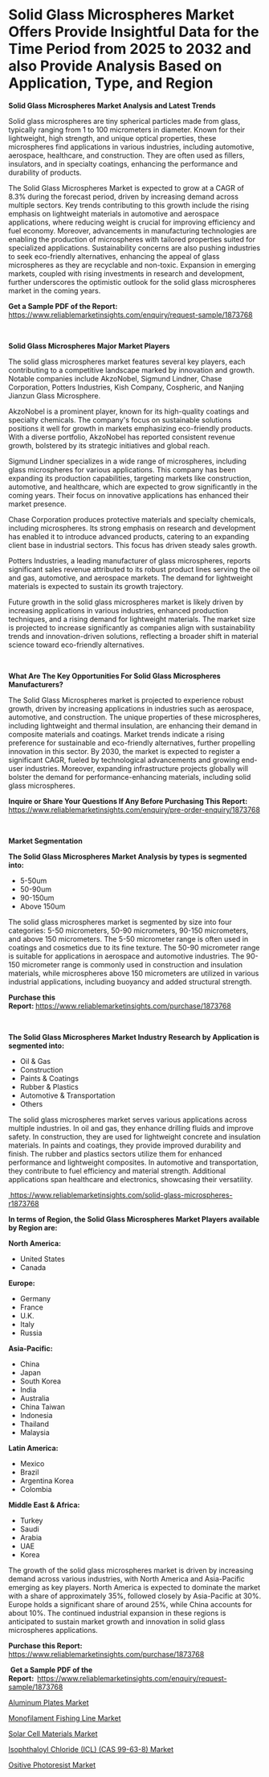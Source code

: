 <p><h1>Solid Glass Microspheres Market Offers Provide Insightful Data for the Time Period from 2025 to 2032 and also Provide Analysis Based on Application, Type, and Region</h1></p><p><strong>Solid Glass Microspheres Market Analysis and Latest Trends</strong></p>
<p><p>Solid glass microspheres are tiny spherical particles made from glass, typically ranging from 1 to 100 micrometers in diameter. Known for their lightweight, high strength, and unique optical properties, these microspheres find applications in various industries, including automotive, aerospace, healthcare, and construction. They are often used as fillers, insulators, and in specialty coatings, enhancing the performance and durability of products.</p><p>The Solid Glass Microspheres Market is expected to grow at a CAGR of 8.3% during the forecast period, driven by increasing demand across multiple sectors. Key trends contributing to this growth include the rising emphasis on lightweight materials in automotive and aerospace applications, where reducing weight is crucial for improving efficiency and fuel economy. Moreover, advancements in manufacturing technologies are enabling the production of microspheres with tailored properties suited for specialized applications. Sustainability concerns are also pushing industries to seek eco-friendly alternatives, enhancing the appeal of glass microspheres as they are recyclable and non-toxic. Expansion in emerging markets, coupled with rising investments in research and development, further underscores the optimistic outlook for the solid glass microspheres market in the coming years.</p></p>
<p><strong>Get a Sample PDF of the Report:&nbsp;</strong> <a href="https://www.reliablemarketinsights.com/enquiry/request-sample/1873768?utm_campaign=2013&utm_medium=2&utm_source=Github&utm_content=ia&utm_term=30012025&utm_id=solid-glass-microspheres">https://www.reliablemarketinsights.com/enquiry/request-sample/1873768</a></p>
<p>&nbsp;</p>
<p><strong>Solid Glass Microspheres Major Market Players</strong></p>
<p><p>The solid glass microspheres market features several key players, each contributing to a competitive landscape marked by innovation and growth. Notable companies include AkzoNobel, Sigmund Lindner, Chase Corporation, Potters Industries, Kish Company, Cospheric, and Nanjing Jianzun Glass Microsphere.</p><p>AkzoNobel is a prominent player, known for its high-quality coatings and specialty chemicals. The company's focus on sustainable solutions positions it well for growth in markets emphasizing eco-friendly products. With a diverse portfolio, AkzoNobel has reported consistent revenue growth, bolstered by its strategic initiatives and global reach.</p><p>Sigmund Lindner specializes in a wide range of microspheres, including glass microspheres for various applications. This company has been expanding its production capabilities, targeting markets like construction, automotive, and healthcare, which are expected to grow significantly in the coming years. Their focus on innovative applications has enhanced their market presence.</p><p>Chase Corporation produces protective materials and specialty chemicals, including microspheres. Its strong emphasis on research and development has enabled it to introduce advanced products, catering to an expanding client base in industrial sectors. This focus has driven steady sales growth.</p><p>Potters Industries, a leading manufacturer of glass microspheres, reports significant sales revenue attributed to its robust product lines serving the oil and gas, automotive, and aerospace markets. The demand for lightweight materials is expected to sustain its growth trajectory.</p><p>Future growth in the solid glass microspheres market is likely driven by increasing applications in various industries, enhanced production techniques, and a rising demand for lightweight materials. The market size is projected to increase significantly as companies align with sustainability trends and innovation-driven solutions, reflecting a broader shift in material science toward eco-friendly alternatives.</p></p>
<p>&nbsp;</p>
<p><strong>What Are The Key Opportunities For Solid Glass Microspheres Manufacturers?</strong></p>
<p><p>The Solid Glass Microspheres market is projected to experience robust growth, driven by increasing applications in industries such as aerospace, automotive, and construction. The unique properties of these microspheres, including lightweight and thermal insulation, are enhancing their demand in composite materials and coatings. Market trends indicate a rising preference for sustainable and eco-friendly alternatives, further propelling innovation in this sector. By 2030, the market is expected to register a significant CAGR, fueled by technological advancements and growing end-user industries. Moreover, expanding infrastructure projects globally will bolster the demand for performance-enhancing materials, including solid glass microspheres.</p></p>
<p><strong>Inquire or Share Your Questions If Any Before Purchasing This Report:</strong> <a href="https://www.reliablemarketinsights.com/enquiry/pre-order-enquiry/1873768?utm_campaign=2013&utm_medium=2&utm_source=Github&utm_content=ia&utm_term=30012025&utm_id=solid-glass-microspheres">https://www.reliablemarketinsights.com/enquiry/pre-order-enquiry/1873768</a></p>
<p>&nbsp;</p>
<p><strong>Market Segmentation</strong></p>
<p><strong>The Solid Glass Microspheres Market Analysis by types is segmented into:</strong></p>
<p><ul><li>5-50um</li><li>50-90um</li><li>90-150um</li><li>Above 150um</li></ul></p>
<p><p>The solid glass microspheres market is segmented by size into four categories: 5-50 micrometers, 50-90 micrometers, 90-150 micrometers, and above 150 micrometers. The 5-50 micrometer range is often used in coatings and cosmetics due to its fine texture. The 50-90 micrometer range is suitable for applications in aerospace and automotive industries. The 90-150 micrometer range is commonly used in construction and insulation materials, while microspheres above 150 micrometers are utilized in various industrial applications, including buoyancy and added structural strength.</p></p>
<p><strong>Purchase this Report:&nbsp;</strong><a href="https://www.reliablemarketinsights.com/purchase/1873768?utm_campaign=2013&utm_medium=2&utm_source=Github&utm_content=ia&utm_term=30012025&utm_id=solid-glass-microspheres">https://www.reliablemarketinsights.com/purchase/1873768</a></p>
<p>&nbsp;</p>
<p><strong>The Solid Glass Microspheres Market Industry Research by Application is segmented into:</strong></p>
<p><ul><li>Oil & Gas</li><li>Construction</li><li>Paints & Coatings</li><li>Rubber & Plastics</li><li>Automotive & Transportation</li><li>Others</li></ul></p>
<p><p>The solid glass microspheres market serves various applications across multiple industries. In oil and gas, they enhance drilling fluids and improve safety. In construction, they are used for lightweight concrete and insulation materials. In paints and coatings, they provide improved durability and finish. The rubber and plastics sectors utilize them for enhanced performance and lightweight composites. In automotive and transportation, they contribute to fuel efficiency and material strength. Additional applications span healthcare and electronics, showcasing their versatility.</p></p>
<p><a href="https://www.reliablemarketinsights.com/solid-glass-microspheres-r1873768?utm_campaign=2013&utm_medium=2&utm_source=Github&utm_content=ia&utm_term=30012025&utm_id=solid-glass-microspheres">&nbsp;https://www.reliablemarketinsights.com/solid-glass-microspheres-r1873768</a></p>
<p><strong>In terms of Region, the Solid Glass Microspheres Market Players available by Region are:</strong></p>
<p>
    <p> <strong> North America: </strong>
        <ul>
            <li>United States</li>
            <li>Canada</li>
        </ul>
        </p> 
    <p> <strong> Europe: </strong>
        <ul>
            <li>Germany</li>
            <li>France</li>
            <li>U.K.</li>
            <li>Italy</li>
            <li>Russia</li>
        </ul>
        </p> 
    <p> <strong> Asia-Pacific: </strong>
        <ul>
            <li>China</li>
            <li>Japan</li>
            <li>South Korea</li>
            <li>India</li>
            <li>Australia</li>
            <li>China Taiwan</li>
            <li>Indonesia</li>
            <li>Thailand</li>
            <li>Malaysia</li>
        </ul>
        </p> 
    <p> <strong> Latin America: </strong>
        <ul>
            <li>Mexico</li>
            <li>Brazil</li>
            <li>Argentina Korea</li>
            <li>Colombia</li>
        </ul>
        </p> 
    <p> <strong> Middle East & Africa: </strong>
        <ul>
            <li>Turkey</li>
            <li>Saudi</li>
            <li>Arabia</li>
            <li>UAE</li>
            <li>Korea</li>
        </ul>
    </p>
    </p>
<p><p>The growth of the solid glass microspheres market is driven by increasing demand across various industries, with North America and Asia-Pacific emerging as key players. North America is expected to dominate the market with a share of approximately 35%, followed closely by Asia-Pacific at 30%. Europe holds a significant share of around 25%, while China accounts for about 10%. The continued industrial expansion in these regions is anticipated to sustain market growth and innovation in solid glass microspheres applications.</p></p>
<p><strong>Purchase this Report: </strong><a href="https://www.reliablemarketinsights.com/purchase/1873768?utm_campaign=2013&utm_medium=2&utm_source=Github&utm_content=ia&utm_term=30012025&utm_id=solid-glass-microspheres">https://www.reliablemarketinsights.com/purchase/1873768</a></p>
<p>&nbsp;<strong>Get a Sample PDF of the Report:&nbsp;&nbsp;</strong><a href="https://www.reliablemarketinsights.com/enquiry/request-sample/1873768?utm_campaign=2013&utm_medium=2&utm_source=Github&utm_content=ia&utm_term=30012025&utm_id=solid-glass-microspheres">https://www.reliablemarketinsights.com/enquiry/request-sample/1873768</a></p>
<p><strong></strong></p>
<p><p><a href="https://github.com/OlenFleming68/Market-Research-Report-List-1/blob/main/aluminum-plates-market.md?utm_campaign=2013&utm_medium=2&utm_source=Github&utm_content=ia&utm_term=30012025&utm_id=solid-glass-microspheres">Aluminum Plates Market</a></p><p><a href="https://github.com/XavierTyler76/Market-Research-Report-List-1/blob/main/monofilament-fishing-line-market.md?utm_campaign=2013&utm_medium=2&utm_source=Github&utm_content=ia&utm_term=30012025&utm_id=solid-glass-microspheres">Monofilament Fishing Line Market</a></p><p><a href="https://www.linkedin.com/pulse/solar-cell-materials-analysis-highlights-key-growth-forecasts-bnafe?utm_campaign=2013&utm_medium=2&utm_source=Github&utm_content=ia&utm_term=30012025&utm_id=solid-glass-microspheres">Solar Cell Materials Market</a></p><p><a href="https://www.linkedin.com/pulse/isophthaloyl-chloride-icl-cas-99-63-8-market-size-share-gb46e?utm_campaign=2013&utm_medium=2&utm_source=Github&utm_content=ia&utm_term=30012025&utm_id=solid-glass-microspheres">Isophthaloyl Chloride (ICL) (CAS 99-63-8) Market</a></p><p><a href="https://www.linkedin.com/pulse/exploring-growth-opportunities-ositive-photoresist-market-expected-58fbe?utm_campaign=2013&utm_medium=2&utm_source=Github&utm_content=ia&utm_term=30012025&utm_id=solid-glass-microspheres">Ositive Photoresist Market</a></p></p>